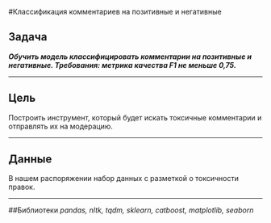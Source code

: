 #Классификация комментариев на позитивные и негативные

## Задача
***Обучить модель классифицировать комментарии на позитивные и негативные. Требования: метрика качества F1 не меньше 0,75.***

---
## Цель
Построить инструмент, который будет искать токсичные комментарии и отправлять их на модерацию.

---
## Данные
В нашем распоряжении набор данных с разметкой о токсичности правок. 

---
##Библиотеки
*pandas, nltk, tqdm, sklearn, catboost, matplotlib, seaborn*

